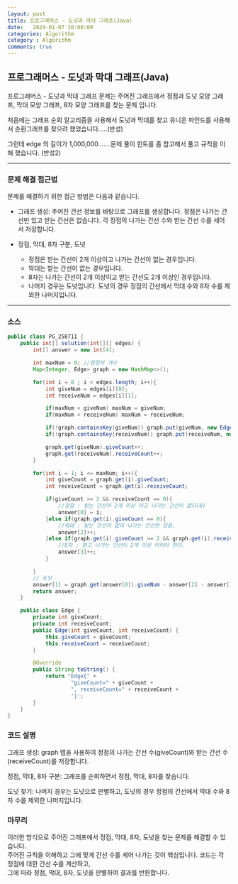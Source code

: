 ```yaml
---
layout: post
title: 프로그래머스 - 도넛과 막대 그래프(Java)
date:   2024-01-07 10:00:00
categories: Algorithm
category : Algorithm
comments: true 
---
```


## 프로그래머스 - 도넛과 막대 그래프(Java)

프로그래머스 - 도넛과 막대 그래프 문제는 주어진 그래프에서 정점과 도넛 모양 그래프, 막대 모양 그래프, 8자 모양 그래프를 찾는 문제 입니다.  

처음에는 그래프 순회 알고리즘을 사용해서 도넛과 막대를 찾고 유니온 파인드를 사용해서 순환그래프를 찾으려 했었습니다.....(반성) 

그런데 edge 의 길이가 1,000,000.......문제 풀이 힌트를 좀 참고해서 풀고 규칙을 이해 했습니다. (반성2)

---

### 문제 해결 접근법

문제를 해결하기 위한 접근 방법은 다음과 같습니다.

- 그래프 생성: 주어진 간선 정보를 바탕으로 그래프를 생성합니다. 정점은 나가는 간선만 있고 받는 간선은 없습니다. 각 정점의 나가는 간선 수와 받는 간선 수를 세어서 저장합니다.

- 정점, 막대, 8자 구분, 도넛
  - 정점은 받는 간선이 2개 이상이고 나가는 간선이 없는 경우입니다. 
  - 막대는 받는 간선이 없는 경우입니다.  
  - 8자는 나가는 간선이 2개 이상이고 받는 간선도 2개 이상인 경우입니다.
  - 나머지 경우는 도넛입니다. 도넛의 경우 정점의 간선에서 막대 수와 8자 수를 제외한 나머지입니다.

---


### 소스

```java
public class PG_258711 {
    public int[] solution(int[][] edges) {
        int[] answer = new int[4];

        int maxNum = 0; //정점의 개수
        Map<Integer, Edge> graph = new HashMap<>();

        for(int i = 0 ; i < edges.length; i++){
            int giveNum = edges[i][0];
            int receiveNum = edges[i][1];

            if(maxNum < giveNum) maxNum = giveNum;
            if(maxNum < receiveNum) maxNum = receiveNum;

            if(!graph.containsKey(giveNum)) graph.put(giveNum, new Edge(0, 0));
            if(!graph.containsKey(receiveNum)) graph.put(receiveNum, new Edge(0, 0));

            graph.get(giveNum).giveCount++;
            graph.get(receiveNum).receiveCount++;
        }

        for(int i = 1; i <= maxNum; i++){
            int giveCount = graph.get(i).giveCount;
            int receiveCount = graph.get(i).receiveCount;

            if(giveCount >= 2 && receiveCount == 0){
                //정점 : 받는 간선이 2개 이상 이고 나가는 간선이 없다(0)
                answer[0] = i;
            }else if(graph.get(i).giveCount == 0){
                //막대 : 받는 간선이 없이 나가는 간선만 있음.
                answer[2]++;
            }else if(graph.get(i).giveCount >= 2 && graph.get(i).receiveCount >= 2){
                //8자 : 받고 나가는 간선이 2개 이상 이어야 한다.
                answer[3]++;
            }

        }
        // 도넛
        answer[1] = graph.get(answer[0]).giveNum - answer[2] - answer[3];
        return answer;
    }

    public class Edge {
        private int giveCount;
        private int receiveCount;
        public Edge(int giveCount, int receiveCount) {
            this.giveCount = giveCount;
            this.receiveCount = receiveCount;
        }

        @Override
        public String toString() {
            return "Edge{" +
                    "giveCount=" + giveCount +
                    ", receiveCount=" + receiveCount +
                    '}';
        }
    }
}
```

### 코드 설명
그래프 생성: graph 맵을 사용하여 정점의 나가는 간선 수(giveCount)와 받는 간선 수(receiveCount)를 저장합니다.  

정점, 막대, 8자 구분: 그래프를 순회하면서 정점, 막대, 8자를 찾습니다.  

도넛 찾기: 나머지 경우는 도넛으로 판별하고, 도넛의 경우 정점의 간선에서 막대 수와 8자 수를 제외한 나머지입니다.  

### 마무리
이러한 방식으로 주어진 그래프에서 정점, 막대, 8자, 도넛을 찾는 문제를 해결할 수 있습니다.  
주어진 규칙을 이해하고 그에 맞게 간선 수를 세어 나가는 것이 핵심입니다. 코드는 각 정점에 대한 간선 수를 계산하고,  
그에 따라 정점, 막대, 8자, 도넛을 판별하여 결과를 반환합니다.
